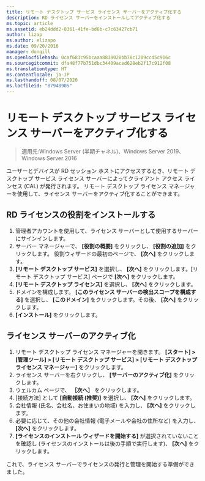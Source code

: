 ```yaml
---
title: リモート デスクトップ サービス ライセンス サーバーをアクティブ化する
description: RD ライセンス サーバーをインストールしてアクティブ化する
ms.topic: article
ms.assetid: eb24ddd2-0361-41fe-bd6b-c7c63427cb71
author: lizap
ms.author: elizapo
ms.date: 09/20/2016
manager: dongill
ms.openlocfilehash: 0caf683c95bcaaa8838028bb78c1209ccd5c916c
ms.sourcegitcommit: dfa48f77b751dbc34409aced628eb2f17c912f08
ms.translationtype: HT
ms.contentlocale: ja-JP
ms.lasthandoff: 08/07/2020
ms.locfileid: "87948905"
---
```

# <a name="activate-the-remote-desktop-services-license-server"></a>リモート デスクトップ サービス ライセンス サーバーをアクティブ化する

>適用先:Windows Server (半期チャネル)、Windows Server 2019、Windows Server 2016

ユーザーとデバイスが RD セッション ホストにアクセスするとき、リモート デスクトップ サービス ライセンス サーバーによってクライアント アクセス ラインセス (CAL) が発行されます。 リモート デスクトップ ライセンス マネージャーを使用して、ライセンス サーバーをアクティブ化することができます。

## <a name="install-the-rd-licensing-role"></a>RD ライセンスの役割をインストールする

1. 管理者アカウントを使用して、ライセンス サーバーとして使用するサーバーにサインインします。
2. サーバー マネージャーで、 **[役割の概要]** をクリックし、 **[役割の追加]** をクリックします。
   役割ウィザードの最初のページで、 **[次へ]** をクリックします。
3. **[リモート デスクトップ サービス]** を選択し、 **[次へ]** をクリックします。[リモート デスクトップ サービス] ページで **[次へ]** をクリックします。
4. **[リモート デスクトップ ライセンス]** を選択し、 **[次へ]** をクリックします。
5. ドメインを構成します。 **[このライセンス サーバーの検出スコープを構成する]** を選択し、 **[このドメイン]** をクリックします。その後、 **[次へ]** をクリックします。
6. **[インストール]** をクリックします。

## <a name="activate-the-license-server"></a>ライセンス サーバーのアクティブ化

1. リモート デスクトップ ライセンス マネージャーを開きます。 **[スタート] > [管理ツール] > [リモート デスクトップ サービス] > [リモート デスクトップ ライセンス マネージャー]** をクリックします。
2. ライセンス サーバーを右クリックし、 **[サーバーのアクティブ化]** をクリックします。
3. ウェルカム ページで、 **［次へ］** をクリックします。
4. [接続方法] として **[自動接続 (推奨)]** を選択し、 **[次へ]** をクリックします。
5. 会社情報 (氏名、会社名、お住まいの地域) を入力し、 **[次へ]** をクリックします。
6. 必要に応じて、その他の会社情報 (電子メールや会社の住所など) を入力し、 **[次へ]** をクリックします。
7. **[ライセンスのインストール ウィザードを開始する]** が選択されていないことを確認し (ライセンスのインストールは後の手順で実行します)、 **[次へ]** をクリックします。

これで、ライセンス サーバーでライセンスの発行と管理を開始する準備ができました。